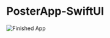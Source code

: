 # PosterApp-SwiftUI

![Finished App](https://github.com/hakkicansengonul/images/blob/master/poster_app.gif)    
